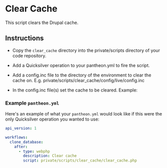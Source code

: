 # Clear Cache #

This script clears the Drupal cache.

## Instructions ##

- Copy the `clear_cache` directory into the private/scripts directory of your code repository.
- Add a Quicksilver operation to your pantheon.yml to fire the script.
- Add a config.inc file to the directory of the environment to clear the cache on.
  E.g. private/scripts/clear_cache/config/live/config.inc
- In the config.inc file(s) set the cache to be cleared. Example:

  <?php

  $clear_cache = TRUE;

### Example `pantheon.yml` ###

Here's an example of what your `pantheon.yml` would look like if this were the only Quicksilver operation you wanted to use:

```yaml
api_version: 1

workflows:
  clone_database:
    after:
      - type: webphp
        description: Clear cache
        script: private/scripts/clear_cache/clear_cache.php
```
